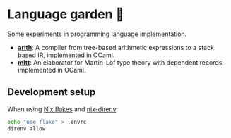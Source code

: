 # Language garden 🌱

Some experiments in programming language implementation.

- [**arith**](./arith/): A compiler from tree-based arithmetic expressions to a stack based IR, implemented in OCaml.
- [**mltt**](./mltt/): An elaborator for Martin-Löf type theory with dependent records, implemented in OCaml.

## Development setup

When using [Nix flakes](https://nixos.wiki/wiki/Flakes) and [nix-direnv](https://github.com/nix-community/nix-direnv/):

```sh
echo "use flake" > .envrc
direnv allow
```

